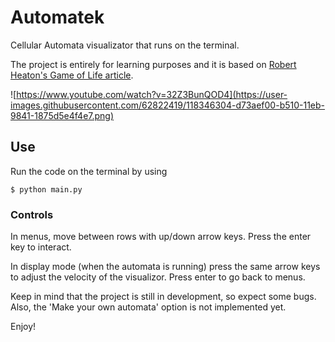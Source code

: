 # Automatek
Cellular Automata visualizator that runs on the terminal.

The project is entirely for learning purposes and it is based on [Robert Heaton's Game of Life article](https://robertheaton.com/2018/07/20/project-2-game-of-life/).

![https://www.youtube.com/watch?v=32Z3BunQOD4](https://user-images.githubusercontent.com/62822419/118346304-d73aef00-b510-11eb-9841-1875d5e4f4e7.png)



## Use
Run the code on the terminal by using
```
$ python main.py
```
### Controls
In menus, move between rows with up/down arrow keys. Press the enter key to interact.

In display mode (when the automata is running) press the same arrow keys to adjust the velocity of the visualizor. Press enter to go back to menus.

Keep in mind that the project is still in development, so expect some bugs. Also, the 'Make your own automata' option is not implemented yet.

Enjoy!
